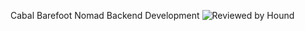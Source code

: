 Cabal Barefoot Nomad Backend Development
![Reviewed by Hound](https://img.shields.io/badge/Reviewed_by-Hound-8E64B0.svg)
